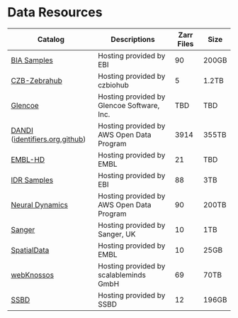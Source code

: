 Data Resources
==============

| Catalog                                                                  | Descriptions                                                                                                        | Zarr Files   | Size    |
| ------------------------------------------------------------------------ | ------------------------------------------------------------------------------------------------------------------- | ------------ | ------- |
| [BIA Samples](https://bit.ly/bia-ome-ngff-samples)                       | Hosting provided by EBI                                                                                             | 90           | 200GB   |
| [CZB-Zebrahub](https://zebrahub.ds.czbiohub.org/imaging)                 | Hosting provided by czbiohub                                                                                        | 5            | 1.2TB   |
| [Glencoe](https://glencoesoftware.com/ngff)                              | Hosting provided by Glencoe Software, Inc.                                                                          | TBD          | TBD     |
| [DANDI](https://dandiarchive.org/dandiset/000108) ([identifiers.org][dandi2],[github][dandi3]) | Hosting provided by AWS Open Data Program                                                     | 3914         | 355TB   |
| [EMBL-HD](https://mobie.github.io/specs/ngff.html)                       | Hosting provided by EMBL                                                                                            | 21           | TBD     |
| [IDR Samples](https://idr.github.io/ome-ngff-samples/)                   | Hosting provided by EBI                                                                                             | 88           | 3TB     |
| [Neural Dynamics](https://registry.opendata.aws/allen-nd-open-data/)     | Hosting provided by AWS Open Data Program                                                                           | 90           | 200TB   |
| [Sanger](https://www.sanger.ac.uk/project/ome-zarr/)                     | Hosting provided by Sanger, UK                                                                                      | 10           | 1TB     |
| [SpatialData](https://github.com/scverse/spatialdata-notebooks/tree/main/datasets)                       | Hosting provided by EMBL                                                            | 10           | 25GB    |
| [webKnossos](https://zarr.webknossos.org)                                | Hosting provided by scalableminds GmbH                                                                              | 69           | 70TB    |
| [SSBD](https://ssbd.riken.jp/ssbd-ome-ngff-samples)                      | Hosting provided by SSBD                                                                                            | 12           | 196GB   |

[dandi2]: https://identifiers.org/DANDI:000108
[dandi3]: https://github.com/dandisets/000108
